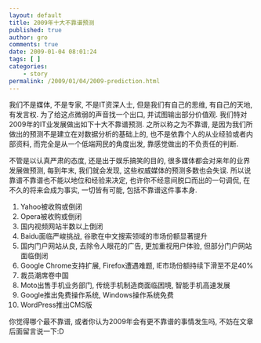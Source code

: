 ```yaml
---
layout: default
title: 2009年十大不靠谱预测
published: true
author: gro
comments: true
date: 2009-01-04 08:01:24
tags: [ ]
categories:
    - story
permalink: /2009/01/04/2009-prediction.html
---
```

我们不是媒体, 不是专家, 不是IT资深人士, 但是我们有自己的思维, 有自己的天地, 有发言权. 为了给这点微弱的声音找一个出口, 并试图输出部分价值观. 我们特对2009年的IT业发展做出如下十大不靠谱预测. 之所以称之为不靠谱, 是因为我们所做出的预测不是建立在对数据分析的基础上的, 也不是依靠个人的从业经验或者内部资料, 而完全是从一个低端网民的角度出发, 靠感觉做出的不负责任的判断. 

不管是以认真严肃的态度, 还是出于娱乐搞笑的目的, 很多媒体都会对来年的业界发展做预测, 每到年末, 我们就会发现, 这些权威媒体的预测多数也会失误. 所以说靠谱不靠谱也不能以地位和经验来决定, 也许你不经意间脱口而出的一句调侃, 在不久的将来会成为事实, 一切皆有可能, 包括不靠谱这件事本身. 



1. Yahoo被收购或倒闭   
2. Opera被收购或倒闭   
3. 国内视频网站半数以上倒闭   
4. Baidu面临严峻挑战, 谷歌在中文搜索领域的市场份额显著提升   
5. 国内门户网站从良, 去除令人眼花的广告, 更加重视用户体验, 但部分门户网站面临倒闭   
6. Google Chrome支持扩展, Firefox遭遇难题, IE市场份额持续下滑至不足40%   
7. 裁员潮席卷中国   
8. Moto出售手机业务部门, 传统手机制造商面临困境, 智能手机高速发展   
9. Google推出免费操作系统, Windows操作系统免费   
10. WordPress推出CMS版 

你觉得哪个最不靠谱, 或者你认为2009年会有更不靠谱的事情发生吗, 不妨在文章后面留言说一下:D